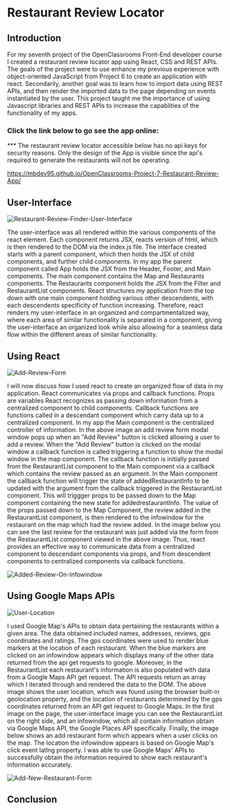 # Restaurant Review Locator

## Introduction
For my seventh project of the OpenClassrooms Front-End developer course I created a restaurant review locator app using React, CSS and REST APIs. The goals of the project were to use enhance my previous experience with object-oriented JavaScript from Project 6 to create an application with react.  Secondarily, another goal was to learn how to import data using REST APIs, and then render the imported data to the page depending on events instantiated by the user.  This project taught me the importance of using Javascript libraries and REST APIs to increase the capablities of the functionality of my apps. 

### Click the link below to go see the app online:

*** The restaurant review locator accessible below has no api keys for security reasons. Only the design of the App is visible since the api's required to generate the restaurants will not be operating.

https://mbdev95.github.io/OpenClassrooms-Project-7-Restaurant-Review-App/

## User-Interface
![Restaurant-Review-Finder-User-Interface](https://user-images.githubusercontent.com/77469447/128112031-ee9e2188-d676-4cef-b2ea-d829617f0747.PNG)

The user-interface was all rendered within the various components of the react element.  Each component returns JSX, reacts version of html, which is then rendered to the DOM via the index.js file.  The interface created starts with a parent component, which then holds the JSX of child components, and further child components.  In my app the parent component called App holds the JSX from the Header, Footer, and Main components.  The main component contains the Map and Restaurants components.  The Restaurants component holds the JSX from the Filter and RestaurantList components. React structures my application from the top down with one main component holding various other descendents, with each descendents specificity of function increasing.   Therefore, react renders my user-interface in an organized and compartmentalized way, where each area of similar functionality is separated in a component, giving the user-interface an organized look while also allowing for a seamless data flow within the different areas of similar functionality.

## Using React
![Add-Review-Form](https://user-images.githubusercontent.com/77469447/128111719-009da3f8-1a60-4c46-a5a3-bc397bed9aba.PNG)

I will now discuss how I used react to create an organized flow of data in my application. React communicates via props and callback functions.  Props are variables React recognizes as passing down information from a centralized component to child components.  Callback functions are functions called in a descendant component which carry data up to a centralized component.  In my app the Main component is the centralized controller of information. In the above image an add review form modal window pops up when an "Add Review" button is clicked allowing a user to add a review. When the "Add Review" button is clicked on the modal window a callback function is called triggering a function to show the modal window in the map component.  The callback function is initially passed from the RestaurantList component to the Main component via a callback which contains the review passed as an argument. In the Main component the callback function will trigger the state of addedRestaurantInfo to be updated with the argument from the callback triggered in the RestaurantList component. This will triggger props to be passed down to the Map component containing the new state for addedrestaurantInfo. The value of the props passed down to the Map Component, the review added in the RestaurantList component, is then rendered to the infowindow for the restaurant on the map which had the review added. In the image below you can see the last review for the restaurant was just added via the form from the RestaurantList component viewed in the above image. Thus, react provides an effective way to communicate data from a centralized component to descendant components via props, and from descendent components to centralized components via callback functions.

![Added-Review-On-Infowindow](https://user-images.githubusercontent.com/77469447/128111751-ab3a4764-2d84-400e-8742-d40be7c4ddda.PNG)



## Using Google Maps APIs
![User-Location](https://user-images.githubusercontent.com/77469447/128111516-62ea14d7-7266-4052-8870-133fbb51f0a2.PNG)

I used Google Map's APIs to obtain data pertaining the restaurants within a given area.  The data obtained included names, addresses, reviews,  gps coordinates and ratings.  The gps coordinates were used to render blue markers at the location of each restaurant.  When the blue markers are clicked on an infowindow appears which displays many of the other data returned from the api get requests to google.  Moreover, in the RestaurantList each restaurant's information is also populated with data from a Google Maps API get request.  The API requests return an array which I iterated through and rendered the data to the DOM.   The above image shows the user location, which was found using the browser built-in geolocation property, and the location of restaurants determined by the gps coordinates returned from an API get request to Google Maps.  In the first image on the page, the user-interface image you can see the RestaurantList on the right side, and an infowindow, which all contain information obtain via Google Maps API, the Google Places API specifically.   Finally, the image below shows an add restaurant form which appears when a user clicks on the map.  The location the infowindow appears is based on Google Map's click event latlng property.  I was able to use Google Maps' APIs to successfully obtain the information required to show each restaurant's information accurately.

![Add-New-Restaurant-Form](https://user-images.githubusercontent.com/77469447/128225497-b5977afb-805b-46e8-8bbb-a5e63bb48c6e.PNG)

## Conclusion

